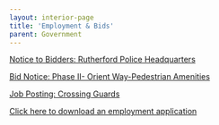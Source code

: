 ```yaml
---
layout: interior-page
title: 'Employment & Bids'
parent: Government
---
```



[Notice to Bidders: Rutherford Police Headquarters](https://storage.googleapis.com/static.rutherford-nj.com/finance/Employment/Notice%20to%20Bidders%20-%20Rutherford%20Police%20Headquarters%20Bids.docx.pdf)

[Bid Notice: Phase II- Orient Way-Pedestrian Amenities](https://storage.googleapis.com/static.rutherford-nj.com/finance/Employment/Bid%20Notice-%20Phase%20II-%20Orient%20Way-%20Pedestrian%20Amenities%20(00198620xD43F8)%20(003).pdf)

[Job Posting: Crossing Guards](https://storage.googleapis.com/static.rutherford-nj.com/finance/Employment/GUARDS.pdf)

[Click here to download an employment application](https://storage.googleapis.com/static.rutherford-nj.com/borough-clerk/permits-licenses/Employment%20Application.pdf)
